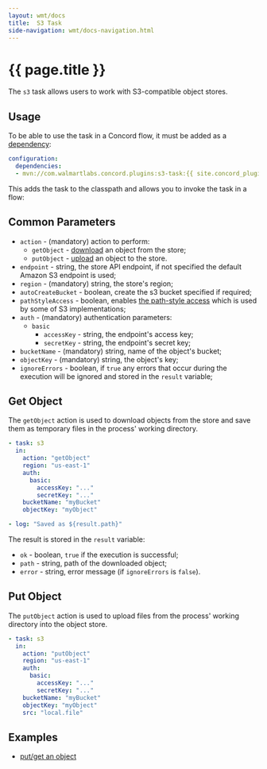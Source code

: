 ```yaml
---
layout: wmt/docs
title:  S3 Task
side-navigation: wmt/docs-navigation.html
---
```


# {{ page.title }}

The `s3` task allows users to work with S3-compatible object stores.

<a name="usage"/>

## Usage

To be able to use the task in a Concord flow, it must be added as a
[dependency](../getting-started/concord-dsl.html#dependencies):

```yaml
configuration:
  dependencies:
  - mvn://com.walmartlabs.concord.plugins:s3-task:{{ site.concord_plugins_version }}
```

This adds the task to the classpath and allows you to invoke the task in a flow:

## Common Parameters

- `action` - (mandatory) action to perform:
  - `getObject` - [download](#get-object) an object from the store;
  - `putObject` - [upload](#put-object) an object to the store.
- `endpoint` - string, the store API endpoint, if not specified the default
Amazon S3 endpoint is used;
- `region` - (mandatory) string, the store's region;
- `autoCreateBucket` - boolean, create the s3 bucket specified if required;
- `pathStyleAccess` - boolean, enables [the path-style access](https://docs.aws.amazon.com/AmazonS3/latest/dev/VirtualHosting.html)
which is used by some of S3 implementations;
- `auth` - (mandatory) authentication parameters:
  - `basic`
    - `accessKey` - string, the endpoint's access key;
    - `secretKey` - string, the endpoint's secret key;
- `bucketName` - (mandatory) string, name of the object's bucket;
- `objectKey` - (mandatory) string, the object's key;
- `ignoreErrors` - boolean, if `true` any errors that occur during
the execution will be ignored and stored in the `result` variable;

## Get Object

The `getObject` action is used to download objects from the store and save them
as temporary files in the process' working directory.

```yaml
- task: s3
  in:
    action: "getObject"
    region: "us-east-1"
    auth:
      basic:
        accessKey: "..."
        secretKey: "..."
    bucketName: "myBucket"
    objectKey: "myObject"

- log: "Saved as ${result.path}"
```

The result is stored in the `result` variable:
- `ok` - boolean, `true` if the execution is successful;
- `path` - string, path of the downloaded object;
- `error` - string, error message (if `ignoreErrors` is `false`).

## Put Object

The `putObject` action is used to upload files from the process' working
directory into the object store.

```yaml
- task: s3
  in:
    action: "putObject"
    region: "us-east-1"
    auth:
      basic:
        accessKey: "..."
        secretKey: "..."
    bucketName: "myBucket"
    objectKey: "myObject"
    src: "local.file"
```

## Examples

- [put/get an object](https://gecgithub01.walmart.com/devtools/concord-plugins/tree/master/tasks/s3/examples/put_get)
